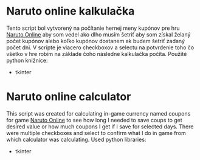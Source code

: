 # Naruto online kalkulačka
Tento script bol vytvorený na počítanie hernej meny kupónov pre hru [Naruto Online](https://naruto.oasgames.com/) aby som vedel ako dlho musím šetriť aby som získal želaný počet kupónov alebo koľko kupónov dostanem ak budem šetriť zadaný počet dni.
V scripte je viacero checkboxov a selectu na potvrdenie toho čo všetko v hre robím na základe čoho následne kalkulačka počíta.
Použité python knižnice:
-  tkinter

# Naruto online calculator
This script was created for calculating in-game currency named coupons for game [Naruto Online](https://naruto.oasgames.com/) to see how long I needed to save coups to get desired value or how much coupons I get if I save for selected days. 
There were multiple checkboxes and select to confirm what I do in game from which calculator was calculating.
Used python libraries:
-  tkinter